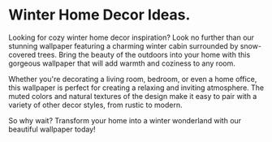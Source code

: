 <!--
Write me markdown content of website with wallpaper:

"A cozy winter cabin surrounded by snow-covered trees for a home decor or lifestyle blog"

The header of the page should not be copy of the text but rather a real content of the website which is using this wallpaper.
-->

<!--font:Montserrat-->

# Winter Home Decor Ideas.

Looking for cozy winter home decor inspiration? Look no further than our stunning wallpaper featuring a charming winter cabin surrounded by snow-covered trees. Bring the beauty of the outdoors into your home with this gorgeous wallpaper that will add warmth and coziness to any room.

Whether you're decorating a living room, bedroom, or even a home office, this wallpaper is perfect for creating a relaxing and inviting atmosphere. The muted colors and natural textures of the design make it easy to pair with a variety of other decor styles, from rustic to modern.

So why wait? Transform your home into a winter wonderland with our beautiful wallpaper today!
